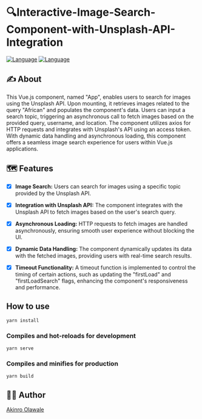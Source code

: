 # 🔍Interactive-Image-Search-Component-with-Unsplash-API-Integration


[![Language](https://img.shields.io/badge/JavaScript-323330?style=for-the-badge&logo=javascript&logoColor=F7DF1E)]()
[![Language](https://img.shields.io/badge/Node.js-43853D?style=for-the-badge&logo=node.js&logoColor=white)]()


## ✍️ About 
This Vue.js component, named "App", enables users to search for images using the Unsplash API. Upon mounting, it retrieves images related to the query "African" and populates the component's data. Users can input a search topic, triggering an asynchronous call to fetch images based on the provided query, username, and location. The component utilizes axios for HTTP requests and integrates with Unsplash's API using an access token. With dynamic data handling and asynchronous loading, this component offers a seamless image search experience for users within Vue.js applications.


## 🗺 Features
- [x] **Image Search:** Users can search for images using a specific topic provided by the Unsplash API.
- [x] **Integration with Unsplash API:** The component integrates with the Unsplash API to fetch images based on the user's search query.
- [x]  **Asynchronous Loading:** HTTP requests to fetch images are handled asynchronously, ensuring smooth user experience without blocking the UI.
- [x] **Dynamic Data Handling:** The component dynamically updates its data with the fetched images, providing users with real-time search results.
- [x] **Timeout Functionality:** A timeout function is implemented to control the timing of certain actions, such as updating the "firstLoad" and "firstLoadSearch" flags, enhancing the component's responsiveness and performance.


## How to use
```
yarn install
```

### Compiles and hot-reloads for development
```
yarn serve
```

### Compiles and minifies for production
```
yarn build
```

## 👨‍💻 Author 
[Akinro Olawale](https://github.com/lexycole)
